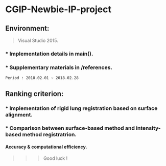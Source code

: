# CGIP-Newbie-IP-project
## Environment:
>Visual Studio 2015.
### * Implementation details in main().
### * Supplementary materials in /references.

```
Period : 2018.02.01 ~ 2018.02.28
```

## Ranking criterion:
### * Implementation of rigid lung registration based on surface alignment.
### * Comparison between surface-based method and intensity-based method registratrion.
#### Accuracy & computational efficiency.

>>>Good luck !